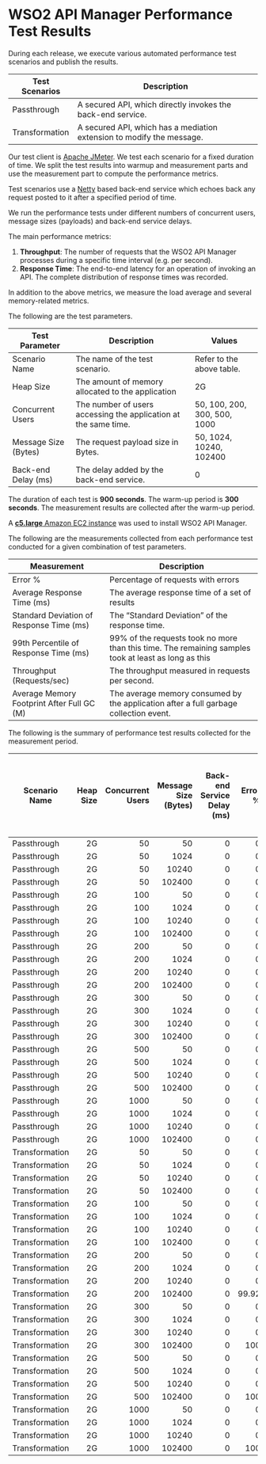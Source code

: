 # WSO2 API Manager Performance Test Results

During each release, we execute various automated performance test scenarios and publish the results.

| Test Scenarios | Description |
| --- | --- |
| Passthrough | A secured API, which directly invokes the back-end service. |
| Transformation | A secured API, which has a mediation extension to modify the message. |

Our test client is [Apache JMeter](https://jmeter.apache.org/index.html). We test each scenario for a fixed duration of
time. We split the test results into warmup and measurement parts and use the measurement part to compute the
performance metrics.

Test scenarios use a [Netty](https://netty.io/) based back-end service which echoes back any request
posted to it after a specified period of time.

We run the performance tests under different numbers of concurrent users, message sizes (payloads) and back-end service
delays.

The main performance metrics:

1. **Throughput**: The number of requests that the WSO2 API Manager processes during a specific time interval (e.g. per second).
2. **Response Time**: The end-to-end latency for an operation of invoking an API. The complete distribution of response times was recorded.

In addition to the above metrics, we measure the load average and several memory-related metrics.

The following are the test parameters.

| Test Parameter | Description | Values |
| --- | --- | --- |
| Scenario Name | The name of the test scenario. | Refer to the above table. |
| Heap Size | The amount of memory allocated to the application | 2G |
| Concurrent Users | The number of users accessing the application at the same time. | 50, 100, 200, 300, 500, 1000 |
| Message Size (Bytes) | The request payload size in Bytes. | 50, 1024, 10240, 102400 |
| Back-end Delay (ms) | The delay added by the back-end service. | 0 |

The duration of each test is **900 seconds**. The warm-up period is **300 seconds**.
The measurement results are collected after the warm-up period.

A [**c5.large** Amazon EC2 instance](https://aws.amazon.com/ec2/instance-types/) was used to install WSO2 API Manager.

The following are the measurements collected from each performance test conducted for a given combination of
test parameters.

| Measurement | Description |
| --- | --- |
| Error % | Percentage of requests with errors |
| Average Response Time (ms) | The average response time of a set of results |
| Standard Deviation of Response Time (ms) | The “Standard Deviation” of the response time. |
| 99th Percentile of Response Time (ms) | 99% of the requests took no more than this time. The remaining samples took at least as long as this |
| Throughput (Requests/sec) | The throughput measured in requests per second. |
| Average Memory Footprint After Full GC (M) | The average memory consumed by the application after a full garbage collection event. |

The following is the summary of performance test results collected for the measurement period.

|  Scenario Name | Heap Size | Concurrent Users | Message Size (Bytes) | Back-end Service Delay (ms) | Error % | Throughput (Requests/sec) | Average Response Time (ms) | Standard Deviation of Response Time (ms) | 99th Percentile of Response Time (ms) | WSO2 API Manager GC Throughput (%) | Average WSO2 API Manager Memory Footprint After Full GC (M) |
|---|---:|---:|---:|---:|---:|---:|---:|---:|---:|---:|---:|
|  Passthrough | 2G | 50 | 50 | 0 | 0 | 2917.35 | 17.05 | 18.82 | 92 | 94.34 |  |
|  Passthrough | 2G | 50 | 1024 | 0 | 0 | 2862.26 | 17.38 | 17.5 | 91 | 94.82 |  |
|  Passthrough | 2G | 50 | 10240 | 0 | 0 | 1995.16 | 24.95 | 17.39 | 80 | 96.01 |  |
|  Passthrough | 2G | 50 | 102400 | 0 | 0 | 534.05 | 93.44 | 24.23 | 174 | 98.54 |  |
|  Passthrough | 2G | 100 | 50 | 0 | 0 | 2978.65 | 33.47 | 26.35 | 152 | 94.55 |  |
|  Passthrough | 2G | 100 | 1024 | 0 | 0 | 2965.23 | 33.62 | 25.7 | 152 | 94.46 |  |
|  Passthrough | 2G | 100 | 10240 | 0 | 0 | 1999.06 | 49.89 | 27.99 | 165 | 95.93 |  |
|  Passthrough | 2G | 100 | 102400 | 0 | 0 | 509.15 | 196.22 | 40.8 | 327 | 98.58 |  |
|  Passthrough | 2G | 200 | 50 | 0 | 0 | 3170.46 | 62.97 | 39.16 | 216 | 94.14 |  |
|  Passthrough | 2G | 200 | 1024 | 0 | 0 | 2941.92 | 67.87 | 41.71 | 228 | 94.46 |  |
|  Passthrough | 2G | 200 | 10240 | 0 | 0 | 1972.72 | 101.24 | 47.24 | 275 | 95.94 |  |
|  Passthrough | 2G | 200 | 102400 | 0 | 0 | 479.58 | 417.15 | 69.99 | 631 | 98.55 |  |
|  Passthrough | 2G | 300 | 50 | 0 | 0 | 3057.83 | 97.98 | 52.74 | 287 | 93.97 |  |
|  Passthrough | 2G | 300 | 1024 | 0 | 0 | 2964.68 | 101.07 | 52.86 | 291 | 94.26 |  |
|  Passthrough | 2G | 300 | 10240 | 0 | 0 | 1982.94 | 151.16 | 62.42 | 365 | 95.71 |  |
|  Passthrough | 2G | 300 | 102400 | 0 | 0 | 460.29 | 651.62 | 92.63 | 911 | 98.58 |  |
|  Passthrough | 2G | 500 | 50 | 0 | 0 | 3082.28 | 162.1 | 74.25 | 395 | 93.69 |  |
|  Passthrough | 2G | 500 | 1024 | 0 | 0 | 2942.33 | 169.82 | 74.88 | 413 | 94.07 |  |
|  Passthrough | 2G | 500 | 10240 | 0 | 0 | 1981.7 | 252.25 | 87.63 | 519 | 95.58 |  |
|  Passthrough | 2G | 500 | 102400 | 0 | 0 | 447.21 | 1117 | 126.65 | 1455 | 98.53 |  |
|  Passthrough | 2G | 1000 | 50 | 0 | 0 | 2889.34 | 346.08 | 124.42 | 691 | 93.87 |  |
|  Passthrough | 2G | 1000 | 1024 | 0 | 0 | 2881.28 | 347.02 | 124.04 | 691 | 93.92 |  |
|  Passthrough | 2G | 1000 | 10240 | 0 | 0 | 1909.72 | 523.52 | 152.88 | 939 | 95.62 |  |
|  Passthrough | 2G | 1000 | 102400 | 0 | 0 | 446.68 | 2233.65 | 177.75 | 2687 | 98.37 |  |
|  Transformation | 2G | 50 | 50 | 0 | 0 | 2327.43 | 21.4 | 21.76 | 121 | 94.07 |  |
|  Transformation | 2G | 50 | 1024 | 0 | 0 | 1965.75 | 25.35 | 21.98 | 124 | 94.66 |  |
|  Transformation | 2G | 50 | 10240 | 0 | 0 | 740.83 | 67.34 | 37.2 | 192 | 95.52 |  |
|  Transformation | 2G | 50 | 102400 | 0 | 0 | 105.11 | 475.75 | 124.52 | 791 | 96.15 |  |
|  Transformation | 2G | 100 | 50 | 0 | 0 | 2371.55 | 42.06 | 32.35 | 173 | 93.94 |  |
|  Transformation | 2G | 100 | 1024 | 0 | 0 | 1963.21 | 50.83 | 35.5 | 191 | 94.47 |  |
|  Transformation | 2G | 100 | 10240 | 0 | 0 | 743.18 | 134.39 | 64.08 | 323 | 95.54 |  |
|  Transformation | 2G | 100 | 102400 | 0 | 0 | 99.3 | 1006.41 | 651.98 | 1479 | 96.07 |  |
|  Transformation | 2G | 200 | 50 | 0 | 0 | 2483.4 | 80.41 | 47.92 | 252 | 93.8 |  |
|  Transformation | 2G | 200 | 1024 | 0 | 0 | 1998.25 | 99.96 | 55.13 | 287 | 94.05 |  |
|  Transformation | 2G | 200 | 10240 | 0 | 0 | 763.1 | 262.05 | 109.07 | 559 | 95.32 |  |
|  Transformation | 2G | 200 | 102400 | 0 | 99.92 | 18858.39 | 8.63 | 65.15 | 32 | 94.98 |  |
|  Transformation | 2G | 300 | 50 | 0 | 0 | 2488.95 | 120.4 | 62.72 | 329 | 93.55 |  |
|  Transformation | 2G | 300 | 1024 | 0 | 0 | 1980.8 | 151.33 | 73 | 383 | 94.23 |  |
|  Transformation | 2G | 300 | 10240 | 0 | 0 | 709.5 | 422.86 | 154.29 | 827 | 95.69 |  |
|  Transformation | 2G | 300 | 102400 | 0 | 100 | 1.5 | 180672.28 | 247.36 | 181247 | 99.47 |  |
|  Transformation | 2G | 500 | 50 | 0 | 0 | 2384.08 | 209.69 | 89.57 | 471 | 93.56 |  |
|  Transformation | 2G | 500 | 1024 | 0 | 0 | 1908.7 | 261.99 | 103.69 | 563 | 94.18 |  |
|  Transformation | 2G | 500 | 10240 | 0 | 0 | 720.49 | 693.73 | 216.11 | 1295 | 95.15 |  |
|  Transformation | 2G | 500 | 102400 | 0 | 100 | 22678.23 | 15.52 | 20.17 | 100 | 98.33 |  |
|  Transformation | 2G | 1000 | 50 | 0 | 0 | 2324.66 | 430.07 | 145.21 | 819 | 92.2 | 733.667 |
|  Transformation | 2G | 1000 | 1024 | 0 | 0 | 1896.94 | 527.05 | 166.65 | 967 | 93.26 |  |
|  Transformation | 2G | 1000 | 10240 | 0 | 0 | 606.31 | 1646.6 | 388.54 | 2623 | 92.1 | 419 |
|  Transformation | 2G | 1000 | 102400 | 0 | 100 | 22109.21 | 30.82 | 39.3 | 198 | 93.85 | 519 |
